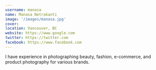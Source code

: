```yaml
---
username: manasa
name: Manasa Netrakanti
image: '/images/manasa.jpg'
cover:
location: Vancouver, BC
website: https://www.google.com
twitter: https://twitter.com
facebook: https://www.facebook.com
---
```

I have experience in photographing beauty, fashion, e-commerce, and product photography for various brands.